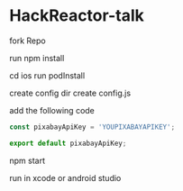 # HackReactor-talk

fork Repo

run npm install

cd ios run podInstall

create config dir
create config.js

add the following code

```javascript
const pixabayApiKey = 'YOUPIXABAYAPIKEY';

export default pixabayApiKey;
```

npm start

run in xcode or android studio
